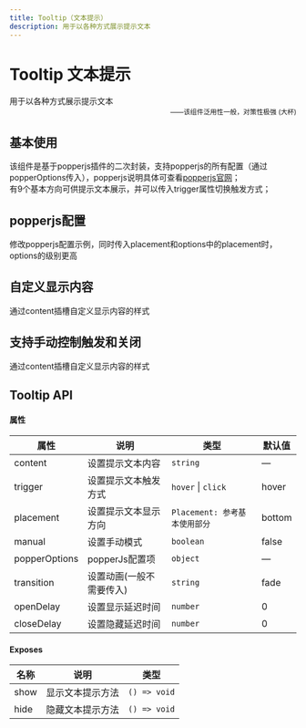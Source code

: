```yaml
---
title: Tooltip（文本提示）
description: 用于以各种方式展示提示文本
---
```


# Tooltip 文本提示

用于以各种方式展示提示文本
<small style="color: var(--utp-color-primary);text-align:right;display:block;">——该组件泛用性一般，对策性极强 (大杯)</small>

## 基本使用

该组件是基于popperjs插件的二次封装，支持popperjs的所有配置（通过popperOptions传入），popperjs说明具体可查看[popperjs官网](https://popper.js.org/docs/v2/)；  
有9个基本方向可供提示文本展示，并可以传入trigger属性切换触发方式；
<preview path="../demo/UtpTooltip/Basic.vue" title="基本使用" description=""></preview>

## popperjs配置

修改popperjs配置示例，同时传入placement和options中的placement时，options的级别更高
<preview path="../demo/UtpTooltip/PopperJsOp.vue" title="popperjs配置" description=""></preview>

## 自定义显示内容

通过content插槽自定义显示内容的样式
<preview path="../demo/UtpTooltip/Content.vue" title="自定义提示内容" description=""></preview>

## 支持手动控制触发和关闭

通过content插槽自定义显示内容的样式
<preview path="../demo/UtpTooltip/Manual.vue" title="手动" description=""></preview>

## Tooltip API

#### 属性

| 属性          | 说明                     | 类型                          | 默认值 |
| ------------- | ------------------------ | ----------------------------- | ------ |
| content       | 设置提示文本内容         | `string`                      | —      |
| trigger       | 设置提示文本触发方式     | `hover` \| `click`            | hover  |
| placement     | 设置提示文本显示方向     | `Placement: 参考基本使用部分` | bottom |
| manual        | 设置手动模式             | `boolean`                     | false  |
| popperOptions | popperJs配置项           | `object`                      | —      |
| transition    | 设置动画(一般不需要传入) | `string`                      | fade   |
| openDelay     | 设置显示延迟时间         | `number`                      | 0      |
| closeDelay    | 设置隐藏延迟时间         | `number`                      | 0      |

#### Exposes

| 名称 | 说明             | 类型         |
| ---- | ---------------- | ------------ |
| show | 显示文本提示方法 | `() => void` |
| hide | 隐藏文本提示方法 | `() => void` |
